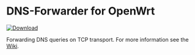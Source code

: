 DNS-Forwarder for OpenWrt
===

 [![Download][B]][2]

Forwarding DNS queries on TCP transport. For more information see the [Wiki][0].

 [0]: https://github.com/aa65535/openwrt-chinadns/wiki/Use-DNS-Forwarder
 [2]: https://github.com/aa65535/openwrt-dns-forwarder/releases
 [B]: https://img.shields.io/badge/Download-1.0.1--1-blue.svg
